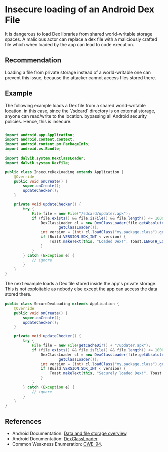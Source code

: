 # Insecure loading of an Android Dex File
It is dangerous to load Dex libraries from shared world-writable storage spaces. A malicious actor can replace a dex file with a maliciously crafted file which when loaded by the app can lead to code execution.


## Recommendation
Loading a file from private storage instead of a world-writable one can prevent this issue, because the attacker cannot access files stored there.


## Example
The following example loads a Dex file from a shared world-writable location. in this case, since the \`/sdcard\` directory is on external storage, anyone can read/write to the location. bypassing all Android security policies. Hence, this is insecure.


```java

import android.app.Application;
import android.content.Context;
import android.content.pm.PackageInfo;
import android.os.Bundle;

import dalvik.system.DexClassLoader;
import dalvik.system.DexFile;

public class InsecureDexLoading extends Application {
	@Override
	public void onCreate() {
		super.onCreate();
		updateChecker();
	}

	private void updateChecker() {
		try {
			File file = new File("/sdcard/updater.apk");
			if (file.exists() && file.isFile() && file.length() <= 1000) {
				DexClassLoader cl = new DexClassLoader(file.getAbsolutePath(), getCacheDir().getAbsolutePath(), null,
						getClassLoader());
				int version = (int) cl.loadClass("my.package.class").getDeclaredMethod("myMethod").invoke(null);
				if (Build.VERSION.SDK_INT < version) {
					Toast.makeText(this, "Loaded Dex!", Toast.LENGTH_LONG).show();
				}
			}
		} catch (Exception e) {
			// ignore
		}
	}
}

```
The next example loads a Dex file stored inside the app's private storage. This is not exploitable as nobody else except the app can access the data stored there.


```java
public class SecureDexLoading extends Application {
	@Override
	public void onCreate() {
		super.onCreate();
		updateChecker();
	}

	private void updateChecker() {
		try {
			File file = new File(getCacheDir() + "/updater.apk");
			if (file.exists() && file.isFile() && file.length() <= 1000) {
				DexClassLoader cl = new DexClassLoader(file.getAbsolutePath(), getCacheDir().getAbsolutePath(), null,
						getClassLoader());
				int version = (int) cl.loadClass("my.package.class").getDeclaredMethod("myMethod").invoke(null);
				if (Build.VERSION.SDK_INT < version) {
					Toast.makeText(this, "Securely loaded Dex!", Toast.LENGTH_LONG).show();
				}
			}
		} catch (Exception e) {
			// ignore
		}
	}
}
```

## References
* Android Documentation: [Data and file storage overview](https://developer.android.com/training/data-storage/).
* Android Documentation: [DexClassLoader](https://developer.android.com/reference/dalvik/system/DexClassLoader).
* Common Weakness Enumeration: [CWE-94](https://cwe.mitre.org/data/definitions/94.html).
